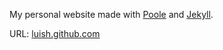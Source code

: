 My personal website made with [Poole](https://github.com/poole/poole) and [Jekyll](http://jekyllrb.com/).

URL: [luish.github.com](http://luish.github.com)
